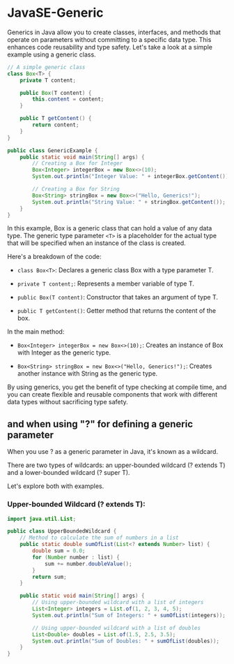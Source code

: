 # JavaSE-Generic

Generics in Java allow you to create classes, interfaces, and methods that operate on parameters without committing to a specific data type. 
This enhances code reusability and type safety. Let's take a look at a simple example using a generic class.


```java
// A simple generic class
class Box<T> {
    private T content;

    public Box(T content) {
        this.content = content;
    }

    public T getContent() {
        return content;
    }
}

public class GenericExample {
    public static void main(String[] args) {
        // Creating a Box for Integer
        Box<Integer> integerBox = new Box<>(10);
        System.out.println("Integer Value: " + integerBox.getContent());

        // Creating a Box for String
        Box<String> stringBox = new Box<>("Hello, Generics!");
        System.out.println("String Value: " + stringBox.getContent());
    }
}
```

In this example, Box is a generic class that can hold a value of any data type. 
The generic type parameter ```<T>``` is a placeholder for the actual type that will be specified when an instance of the class is created.

Here's a breakdown of the code:

- ```class Box<T>```: Declares a generic class Box with a type parameter T.

- ```private T content;```: Represents a member variable of type T.

- ```public Box(T content)```: Constructor that takes an argument of type T.

- ```public T getContent()```: Getter method that returns the content of the box.

In the main method:

- ```Box<Integer> integerBox = new Box<>(10);```: Creates an instance of Box with Integer as the generic type.

- ```Box<String> stringBox = new Box<>("Hello, Generics!");```: Creates another instance with String as the generic type.

By using generics, you get the benefit of type checking at compile time, and you can create flexible and reusable components that work with different data types without sacrificing type safety.

## and when using "?" for defining a generic parameter

When you use ? as a generic parameter in Java, it's known as a wildcard. 

There are two types of wildcards: an upper-bounded wildcard (? extends T) and a lower-bounded wildcard (? super T). 

Let's explore both with examples.


### Upper-bounded Wildcard (? extends T):

```java
import java.util.List;

public class UpperBoundedWildcard {
    // Method to calculate the sum of numbers in a list
    public static double sumOfList(List<? extends Number> list) {
        double sum = 0.0;
        for (Number number : list) {
            sum += number.doubleValue();
        }
        return sum;
    }

    public static void main(String[] args) {
        // Using upper-bounded wildcard with a list of integers
        List<Integer> integers = List.of(1, 2, 3, 4, 5);
        System.out.println("Sum of Integers: " + sumOfList(integers));

        // Using upper-bounded wildcard with a list of doubles
        List<Double> doubles = List.of(1.5, 2.5, 3.5);
        System.out.println("Sum of Doubles: " + sumOfList(doubles));
    }
}
```


